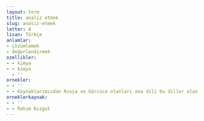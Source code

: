```yaml
---
layout: term
title: analiz etmek
slug: analiz-etmek
letter: A
lisan: Türkçe
anlamlar:
- çözümlemek
- değerlendirmek
ozellikler:
- - kimya
- - kimya
  - ''
ornekler:
- - ''
- - Kaynaklarımızdan Rusça ve Gürcüce olanları ana dili bu diller olan araştırmacıların yardımıyla, Almanca ve Fransızca kaynakları ise bu alanda çalışan profesyonellerin katkılarıyla analiz ettik.
orneklerkaynak:
- - ''
- - Rahim Kızgut
---
```

